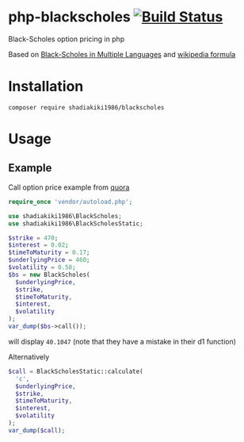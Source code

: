 # php-blackscholes [![Build Status](https://travis-ci.org/shadiakiki1986/php-blackscholes.svg?branch=master)](https://travis-ci.org/shadiakiki1986/php-blackscholes)
Black-Scholes option pricing in php

Based on [Black-Scholes in Multiple Languages]( http://cseweb.ucsd.edu/~goguen/courses/130/SayBlackScholes.html) and [wikipedia formula](https://en.wikipedia.org/wiki/Black%E2%80%93Scholes_model#Black.E2.80.93Scholes_formula)

# Installation
`composer require shadiakiki1986/blackscholes`

# Usage

## Example
Call option price example from [quora](https://invento.quora.com/Advanced-Black-Scholes-calculation-with-a-real-example)
```php
require_once 'vendor/autoload.php';

use shadiakiki1986\BlackScholes;
use shadiakiki1986\BlackScholesStatic;

$strike = 470;
$interest = 0.02;
$timeToMaturity = 0.17;
$underlyingPrice = 460;
$volatility = 0.58;
$bs = new BlackScholes(
  $underlyingPrice,
  $strike,
  $timeToMaturity,
  $interest,
  $volatility
);
var_dump($bs->call());
```
will display `40.1047` (note that they have a mistake in their d1 function)


Alternatively
```php
$call = BlackScholesStatic::calculate(
  'c',
  $underlyingPrice,
  $strike,
  $timeToMaturity,
  $interest,
  $volatility
);
var_dump($call);
```